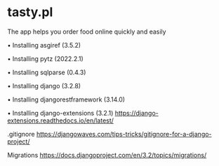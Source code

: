# tasty.pl
The app helps you order food online quickly and easily

• Installing asgiref (3.5.2)

• Installing pytz (2022.2.1)

• Installing sqlparse (0.4.3)

• Installing django (3.2.8)

• Installing djangorestframework (3.14.0)

• Installing django-extensions (3.2.1)
  https://django-extensions.readthedocs.io/en/latest/

.gitignore
https://djangowaves.com/tips-tricks/gitignore-for-a-django-project/

Migrations
https://docs.djangoproject.com/en/3.2/topics/migrations/